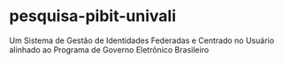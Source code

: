 # pesquisa-pibit-univali
Um Sistema de Gestão de Identidades Federadas e Centrado no Usuário alinhado ao Programa de Governo Eletrônico Brasileiro
